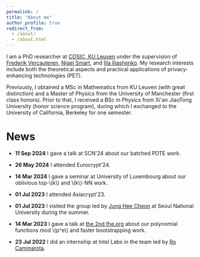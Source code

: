 ```yaml
---
permalink: /
title: "About me"
author_profile: true
redirect_from: 
  - /about/
  - /about.html
---
```


I am a PhD researcher at [COSIC, KU Leuven](https://www.esat.kuleuven.be/cosic/) under the supervision of 
[Frederik Vercauteren](https://scholar.google.com/citations?user=pYTEVIEAAAAJ&hl=en), [Nigel Smart](https://nigelsmart.github.io/), and [Ilia Iliashenko](https://homes.esat.kuleuven.be/~ilia/). My research interests include 
both the theoretical aspects and practical applications of privacy-enhancing technologies (PET).

Previously, I obtained a MSc in Mathematics from KU Leuven (with great distinction) and a Master of Physics from the University of Manchester 
(first class honors). Prior to that, I received a BSc in Physics from Xi'an JiaoTong University (honor science program), during which I exchanged to the University of California, Berkeley for one semester.  


News
======
 - **11 Sep 2024** I gave a talk at SCN'24 about our batched PDTE work.

 - **26 May 2024** I attended Eurocrypt'24.

 - **14 Mar 2024** I gave a seminar at University of Luxembourg about our oblivious top-\\(k\\) and \\(k\\)-NN work. 

 - **01 Jul 2023** I attended Asiacrypt'23.

 - **01 Jul 2023** I visited the group led by [Jung Hee Cheon](https://scholar.google.com/citations?user=KlTc3U4AAAAJ&hl=en) at Seoul National University during the summer.

 - **14 Mar 2023** I gave a talk at [the 2nd fhe.org](https://fhe.org/conferences/conference-2023/resources) about our polynomial functions mod \\(p^e\\) and faster bootstrapping work. 

 - **23 Jul 2022** I did an internship at Intel Labs in the team led by [Ro Cammarota](https://www.intel.com/content/www/us/en/research/featured-researchers/ro-cammarota.html). 